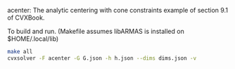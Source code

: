 
acenter:
  The analytic centering with cone constraints example of section 9.1 of CVXBook.

To build and run. (Makefile assumes libARMAS is installed on $HOME/.local/lib)

```sh
make all
cvxsolver -F acenter -G G.json -h h.json --dims dims.json -v
```


